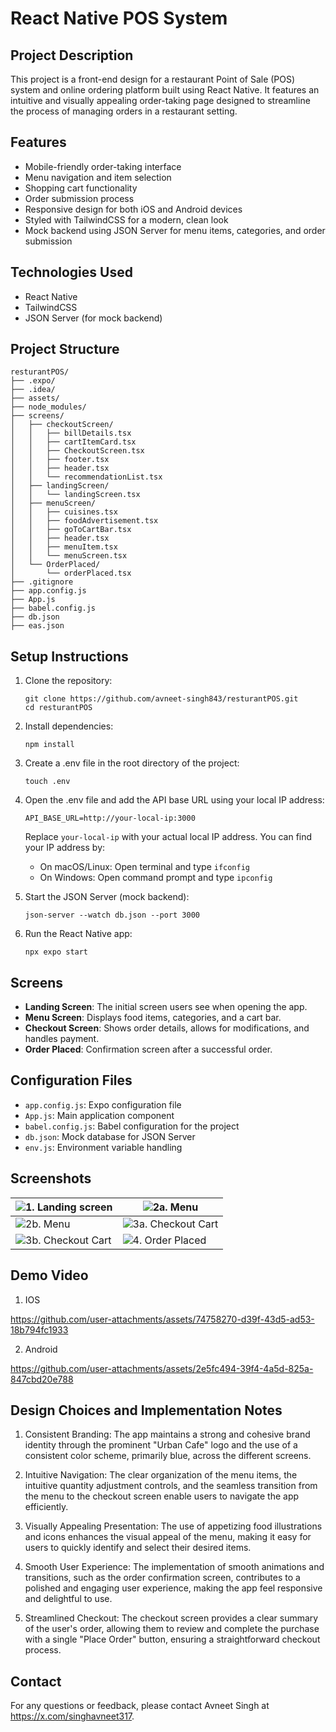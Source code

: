 # React Native POS System

## Project Description

This project is a front-end design for a restaurant Point of Sale (POS) system and online ordering platform built using React Native. It features an intuitive and visually appealing order-taking page designed to streamline the process of managing orders in a restaurant setting.

## Features

- Mobile-friendly order-taking interface
- Menu navigation and item selection
- Shopping cart functionality
- Order submission process
- Responsive design for both iOS and Android devices
- Styled with TailwindCSS for a modern, clean look
- Mock backend using JSON Server for menu items, categories, and order submission

## Technologies Used

- React Native
- TailwindCSS
- JSON Server (for mock backend)

## Project Structure

```
resturantPOS/
├── .expo/
├── .idea/
├── assets/
├── node_modules/
├── screens/
│   ├── checkoutScreen/
│   │   ├── billDetails.tsx
│   │   ├── cartItemCard.tsx
│   │   ├── CheckoutScreen.tsx
│   │   ├── footer.tsx
│   │   ├── header.tsx
│   │   └── recommendationList.tsx
│   ├── landingScreen/
│   │   └── landingScreen.tsx
│   ├── menuScreen/
│   │   ├── cuisines.tsx
│   │   ├── foodAdvertisement.tsx
│   │   ├── goToCartBar.tsx
│   │   ├── header.tsx
│   │   ├── menuItem.tsx
│   │   └── menuScreen.tsx
│   └── OrderPlaced/
│       └── orderPlaced.tsx
├── .gitignore
├── app.config.js
├── App.js
├── babel.config.js
├── db.json
├── eas.json
```

## Setup Instructions

1. Clone the repository:

   ```
   git clone https://github.com/avneet-singh843/resturantPOS.git
   cd resturantPOS
   ```

2. Install dependencies:

   ```
   npm install
   ```

3. Create a .env file in the root directory of the project:

   ```
   touch .env
   ```

4. Open the .env file and add the API base URL using your local IP address:

   ```
   API_BASE_URL=http://your-local-ip:3000
   ```

   Replace `your-local-ip` with your actual local IP address. You can find your IP address by:

   - On macOS/Linux: Open terminal and type `ifconfig`
   - On Windows: Open command prompt and type `ipconfig`

5. Start the JSON Server (mock backend):

   ```
   json-server --watch db.json --port 3000
   ```

6. Run the React Native app:
   ```
   npx expo start
   ```

## Screens

- **Landing Screen**: The initial screen users see when opening the app.
- **Menu Screen**: Displays food items, categories, and a cart bar.
- **Checkout Screen**: Shows order details, allows for modifications, and handles payment.
- **Order Placed**: Confirmation screen after a successful order.

## Configuration Files

- `app.config.js`: Expo configuration file
- `App.js`: Main application component
- `babel.config.js`: Babel configuration for the project
- `db.json`: Mock database for JSON Server
- `env.js`: Environment variable handling

## Screenshots

| ![1. Landing screen](https://github.com/user-attachments/assets/21942a33-555a-4bed-88dc-4f6020ca4aee) | ![2a. Menu](https://github.com/user-attachments/assets/096d9485-8b44-4f53-9527-0697facc0649)          |
| ----------------------------------------------------------------------------------------------------- | ----------------------------------------------------------------------------------------------------- |
| ![2b. Menu](https://github.com/user-attachments/assets/537c0cd1-0e5b-4130-b518-a11e75c8213f)          | ![3a. Checkout Cart](https://github.com/user-attachments/assets/9fe648d6-453c-4d32-871b-8fdf52d8de62) |
| ![3b. Checkout Cart](https://github.com/user-attachments/assets/de7a4cc9-bcd4-4e26-a142-cf97e6660643) | ![4. Order Placed](https://github.com/user-attachments/assets/be45ae8e-e86d-4355-bb4d-11639f066c3a)   |

## Demo Video

1. IOS

https://github.com/user-attachments/assets/74758270-d39f-43d5-ad53-18b794fc1933

2.  Android

https://github.com/user-attachments/assets/2e5fc494-39f4-4a5d-825a-847cbd20e788

## Design Choices and Implementation Notes

1. Consistent Branding: The app maintains a strong and cohesive brand identity through the prominent "Urban Cafe" logo and the use of a consistent color scheme, primarily blue, across the different screens.

2. Intuitive Navigation: The clear organization of the menu items, the intuitive quantity adjustment controls, and the seamless transition from the menu to the checkout screen enable users to navigate the app efficiently.

3. Visually Appealing Presentation: The use of appetizing food illustrations and icons enhances the visual appeal of the menu, making it easy for users to quickly identify and select their desired items.

4. Smooth User Experience: The implementation of smooth animations and transitions, such as the order confirmation screen, contributes to a polished and engaging user experience, making the app feel responsive and delightful to use.

5. Streamlined Checkout: The checkout screen provides a clear summary of the user's order, allowing them to review and complete the purchase with a single "Place Order" button, ensuring a straightforward checkout process.

## Contact

For any questions or feedback, please contact Avneet Singh at https://x.com/singhavneet317.
